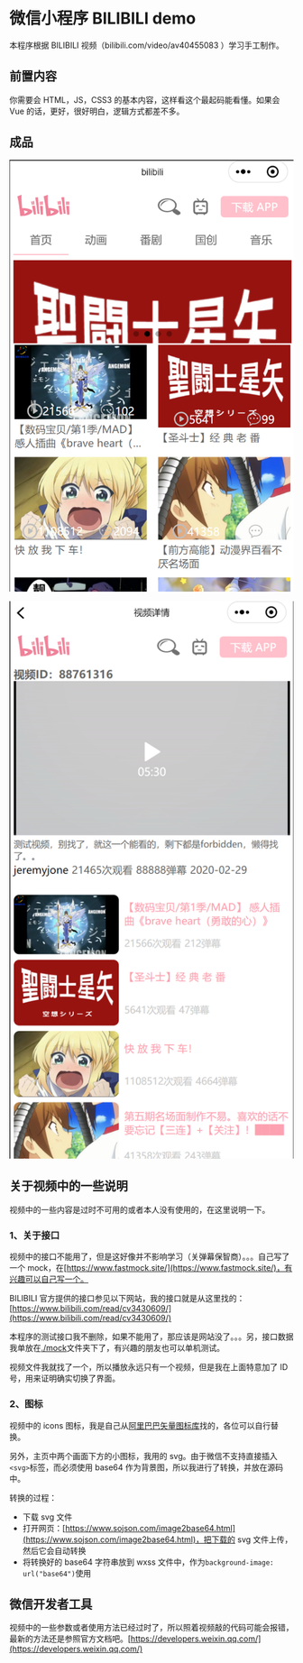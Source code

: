# 微信小程序 BILIBILI demo

本程序根据 BILIBILI 视频（bilibili.com/video/av40455083 ）学习手工制作。

## 前置内容

你需要会 HTML，JS，CSS3 的基本内容，这样看这个最起码能看懂。如果会 Vue 的话，更好，很好明白，逻辑方式都差不多。

## 成品

![home](./images/home.png)

![play](./images/play.png)

## 关于视频中的一些说明

视频中的一些内容是过时不可用的或者本人没有使用的，在这里说明一下。

### 1、关于接口

视频中的接口不能用了，但是这好像并不影响学习（关弹幕保智商）。。。自己写了一个 mock，在[https://www.fastmock.site/](https://www.fastmock.site/)，有兴趣可以自己写一个。

BILIBILI 官方提供的接口参见以下网站，我的接口就是从这里找的：[https://www.bilibili.com/read/cv3430609/](https://www.bilibili.com/read/cv3430609/)

本程序的测试接口我不删除，如果不能用了，那应该是网站没了。。。另，接口数据我单放在[./mock](./mock)文件夹下了，有兴趣的朋友也可以单机测试。

视频文件我就找了一个，所以播放永远只有一个视频，但是我在上面特意加了 ID 号，用来证明确实切换了界面。

### 2、图标

视频中的 icons 图标，我是自己从[阿里巴巴矢量图标库](https://www.iconfont.cn/)找的，各位可以自行替换。

另外，主页中两个画面下方的小图标，我用的 svg。由于微信不支持直接插入`<svg>`标签，而必须使用 base64 作为背景图，所以我进行了转换，并放在源码中。

转换的过程：

- 下载 svg 文件
- 打开网页：[https://www.sojson.com/image2base64.html](https://www.sojson.com/image2base64.html)，把下载的 svg 文件上传，然后它会自动转换
- 将转换好的 base64 字符串放到 wxss 文件中，作为`background-image: url("base64")`使用

## 微信开发者工具

视频中的一些参数或者使用方法已经过时了，所以照着视频敲的代码可能会报错，最新的方法还是参照官方文档吧。[https://developers.weixin.qq.com/](https://developers.weixin.qq.com/)

